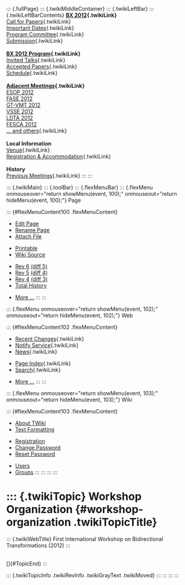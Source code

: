 ::: {.fullPage}
::: {.twikiMiddleContainer}
::: {.twikiLeftBar}
::: {.twikiLeftBarContents}
**[BX 2012](WebHome){.twikiLink}**\
[Call for Papers](CallForPapers){.twikiLink}\
[Important Dates](ImportantDates){.twikiLink}\
[Program Committee](ProgramCommittee){.twikiLink}\
[Submission](PaperSubmission){.twikiLink}\
\
**[BX 2012 Program](Program){.twikiLink}**\
[Invited Talks](InvitedTalks){.twikiLink}\
[Accepted Papers](AcceptedPapers){.twikiLink}\
[Schedule](Program){.twikiLink}\
\
**[Adjacent Meetings](AdjacentMeetings){.twikiLink}**\
[ESOP 2012](http://www2.in.tum.de/esop2012/)\
[FASE 2012](http://www.etaps.org/2012/fase)\
[GT-VMT 2012](http://www.cem.brighton.ac.uk/gt-vmt12/)\
[VSSE 2012](http://sysrun.haifa.il.ibm.com/hrl/vsse2012/)\
[LDTA 2012](http://ldta.info/)\
[FESCA 2012](http://fesca.ipd.kit.edu/fesca2012/)\
[\... and others](AdjacentMeetings){.twikiLink}\
\
**Local Information**\
[Venue](WorkshopVenue){.twikiLink}\
[Registration & Accommodation](RegistrationAndAccomodation){.twikiLink}\
\
**History**\
[Previous Meetings](PreviousMeetings){.twikiLink}
:::
:::

::: {.twikiMain}
::: {.toolBar}
::: {.flexMenuBar}
::: {.flexMenu onmouseover="return showMenu(event, 100);" onmouseout="return hideMenu(event, 100);"}
Page

::: {#flexMenuContent100 .flexMenuContent}
-   [Edit
    Page](http://www.program-transformation.org/edit/BX12/ConferenceOrganization?t=1536828744)
-   [Rename
    Page](http://www.program-transformation.org/rename/BX12/ConferenceOrganization)
-   [Attach
    File](http://www.program-transformation.org/attach/BX12/ConferenceOrganization)

<!-- -->

-   [Printable](http://www.program-transformation.org/view/BX12/ConferenceOrganization?skin=print.pattern)
-   [Wiki
    Source](http://www.program-transformation.org/view/BX12/ConferenceOrganization?skin=text&raw=on&contenttype=text/plain)

<!-- -->

-   [Rev
    6](http://www.program-transformation.org/view/BX12/ConferenceOrganization?rev=1.6)
    [(diff 5)](http://www.program-transformation.org/rdiff/BX12/ConferenceOrganization?rev1=1.6&rev2=1.5)
-   [Rev
    5](http://www.program-transformation.org/view/BX12/ConferenceOrganization?rev=1.5)
    [(diff 4)](http://www.program-transformation.org/rdiff/BX12/ConferenceOrganization?rev1=1.5&rev2=1.4)
-   [Rev
    4](http://www.program-transformation.org/view/BX12/ConferenceOrganization?rev=1.4)
    [(diff 3)](http://www.program-transformation.org/rdiff/BX12/ConferenceOrganization?rev1=1.4&rev2=1.3)
-   [Total
    History](http://www.program-transformation.org/rdiff/BX12/ConferenceOrganization)

<!-- -->

-   [More
    \...](http://www.program-transformation.org/oops/BX12/ConferenceOrganization?template=oopsmore&param1=1.6&param2=1.6)
:::
:::

::: {.flexMenu onmouseover="return showMenu(event, 102);" onmouseout="return hideMenu(event, 102);"}
Web

::: {#flexMenuContent102 .flexMenuContent}
-   [Recent Changes](WebChanges){.twikiLink}
-   [Notify Service](WebNotify){.twikiLink}
-   [News](WebNews){.twikiLink}

<!-- -->

-   [Page Index](WebIndex){.twikiLink}
-   [Search](WebSearch){.twikiLink}

<!-- -->

-   [More
    \...](http://www.program-transformation.org/oops/BX12/ConferenceOrganization?template=oopsmore&param1=1.6&param2=1.6)
:::
:::

::: {.flexMenu onmouseover="return showMenu(event, 103);" onmouseout="return hideMenu(event, 103);"}
Wiki

::: {#flexMenuContent103 .flexMenuContent}
-   [About
    TWiki](http://www.program-transformation.org/view/TWiki/WebHome)
-   [Text
    Formatting](http://www.program-transformation.org/view/TWiki/TextFormattingRules)

<!-- -->

-   [Registration](http://www.program-transformation.org/view/TWiki/TWikiRegistration)
-   [Change
    Password](http://www.program-transformation.org/view/TWiki/ChangePassword)
-   [Reset
    Password](http://www.program-transformation.org/view/TWiki/ResetPassword)

<!-- -->

-   [Users](http://www.program-transformation.org/view/Main/TWikiUsers)
-   [Groups](http://www.program-transformation.org/view/Main/TWikiGroups)
:::
:::
:::
:::

::: {.twikiTopic}
Workshop Organization {#workshop-organization .twikiTopicTitle}
=====================

::: {.twikiWebTitle}
First International Workshop on Bidirectional Transformations (2012)
:::

\
[]{#TopicEnd}
:::

::: {.twikiTopicInfo .twikiRevInfo .twikiGrayText .twikiMoved}
:::
:::
:::
:::

